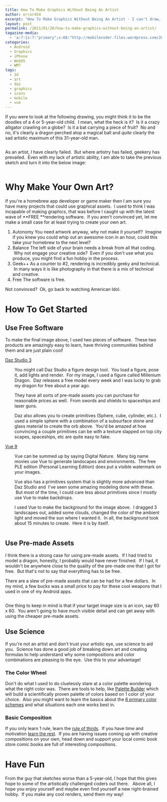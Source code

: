 ```yaml
---
title: How To Make Graphics Without Being An Artist
author: error454
excerpt: "How To Make Graphics Without Being An Artist - I can't draw, but I can make some cool graphics and you can too!"
layout: post
permalink: /2011/01/20/how-to-make-graphics-without-being-an-artist/
tagazine-media:
  - 'a:7:{s:7:"primary";s:68:"http://mobilecoder.files.wordpress.com/2011/01/dragon-background.png";s:6:"images";a:4:{s:57:"http://mobilecoder.files.wordpress.com/2011/01/sketch.png";a:6:{s:8:"file_url";s:57:"http://mobilecoder.files.wordpress.com/2011/01/sketch.png";s:5:"width";s:3:"418";s:6:"height";s:3:"252";s:4:"type";s:5:"image";s:4:"area";s:6:"105336";s:9:"file_path";s:0:"";}s:68:"http://mobilecoder.files.wordpress.com/2011/01/dragon-final-copy.png";a:6:{s:8:"file_url";s:68:"http://mobilecoder.files.wordpress.com/2011/01/dragon-final-copy.png";s:5:"width";s:4:"1920";s:6:"height";s:3:"480";s:4:"type";s:5:"image";s:4:"area";s:6:"921600";s:9:"file_path";s:0:"";}s:68:"http://mobilecoder.files.wordpress.com/2011/01/dragon-background.png";a:6:{s:8:"file_url";s:68:"http://mobilecoder.files.wordpress.com/2011/01/dragon-background.png";s:5:"width";s:4:"1920";s:6:"height";s:4:"1080";s:4:"type";s:5:"image";s:4:"area";s:7:"2073600";s:9:"file_path";s:0:"";}s:56:"http://mobilecoder.files.wordpress.com/2011/01/green.png";a:6:{s:8:"file_url";s:56:"http://mobilecoder.files.wordpress.com/2011/01/green.png";s:5:"width";s:3:"300";s:6:"height";s:3:"300";s:4:"type";s:5:"image";s:4:"area";s:5:"90000";s:9:"file_path";s:0:"";}}s:6:"videos";a:0:{}s:11:"image_count";s:1:"4";s:6:"author";s:8:"11758919";s:7:"blog_id";s:8:"11929434";s:9:"mod_stamp";s:19:"2011-01-21 03:13:47";}'
categories:
  - Android
  - Graphics
  - iPhone
  - WebOS
  - WM7
tags:
  - 3d
  - art
  - daz
  - graphics
  - icons
  - mobile
  - vue
---
```

If you were to look at the following drawing, you might think it to be the doodles of a 4 or 5-year-old child.  I mean, what the heck is it?  Is it a crazy alligator crawling on a globe?  Is it a bat carrying a piece of fruit?  No and no, it's clearly a dragon perched atop a magical ball and *quite* clearly the sad artistic maximum of this 31-year-old man.

<a href=''><img src='{{ site.url }}/assets/uploads/2011/01/sketch.png' alt=''></a>

As an artist, I have clearly failed.  But where artistry has failed, geekery has prevailed.  Even with my lack of artistic ability, I am able to take the previous sketch and turn it into the below image:
<!--more-->


<img src='{{ site.url }}/assets/uploads/2011/01/dragon-final-copy.png' alt=''>

# Why Make Your Own Art?

If you're a homebrew app developer or game maker then I am sure you have many projects that could use graphical assets.  I used to think I was incapable of making graphics, that was before I caught up with the latest wave of **FREE **rendering software.  If you aren't convinced yet, let me make a small case for at least trying to create your own art.

1.  Autonomy  You need artwork anyway, why not make it yourself?  Imagine if you knew you could whip out an awesome icon in an hour, could this take your homebrew to the next level?
2.  Balance  The left side of your brain needs a break from all that coding.  Why not engage your creative side?  Even if you don't use what you produce, you might find a fun hobby in the process.
3.  Geek++  As a counter to #2, rendering is incredibly geeky and technical.  In many ways it is like photography in that there is a mix of technical and creative.
4.  Free  The software is free.

Not convinced?  Ok, go back to watching American Idol.

# How To Get Started

## Use Free Software

To make the final image above, I used two pieces of software.  These two products are amazingly easy to learn, have thriving communities behind them and are just plain cool!

<a href="http://www.daz3d.com/i/software/daz_studio3?_m=d" target="_blank">Daz Studio 3</a>

<p style="padding-left:30px;">
  You might call Daz Studio a figure design tool.  You load a figure, pose it, add lights and render.  For my image, I used a figure called Millenium Dragon.  Daz releases a free model every week and I was lucky to grab my dragon for free about a year ago.
</p>

<p style="padding-left:30px;">
  They have all sorts of pre-made assets you can purchase for reasonable prices as well.  From swords and shields to spaceships and laser guns.
</p>

<p style="padding-left:30px;">
  Daz also allows you to create primitives (Sphere, cube, cylinder, etc.).  I used a simple sphere with a combination of a subsurface stone and glass material to create the orb above.  You'd be amazed at how convincing a couple primitives can be with a texture slapped on top  city scapes, spaceships, etc are quite easy to fake.
</p>

<a href="http://www.e-onsoftware.com/" target="_blank">Vue 9</a>

<p style="padding-left:30px;">
  Vue can be summed up by saying Digital Nature.  Many big name movies use Vue to generate landscapes and environments.  The free PLE edition (Personal Learning Edition) does put a visible watermark on your images.
</p>

<p style="padding-left:30px;">
  Vue also has a primitives system that is slightly more advanced than Daz Studio and  I've seen some amazing modeling done with these.  But most of the time, I could care less about primitives since I mostly use Vue to make backdrops.
</p>

<p style="padding-left:30px;">
  I used Vue to make the background for the image above.  I dragged 3 landscapes out, added some clouds, changed the color of the ambient light and moved the sun where I wanted it.  In all, the background took about 15 minutes to create.  Here it is by itself.
</p>

<p style="padding-left:30px;text-align:center;">
  
</p>

<a href='{{ site.url }}/assets/uploads/2011/01/dragon-background.png'><img src='{{ site.url }}/assets/uploads/2011/01/dragon-background.png?w=1024' alt=''></a>

## Use Pre-made Assets

I think there is a strong case for using pre-made assets.  If I had tried to model a dragon, honestly, I probably would have never finished.  If I had, it wouldn't be anywhere close to the quality of the pre-made one that I got for free.  But that's not to say that everything has to be free.

There are a slew of pre-made assets that can be had for a few dollars.  In my mind, a few bucks was a small price to pay for these cool weapons that I used in one of my Android apps.

<a href='{{ site.url }}/assets/uploads/2011/01/dragon-background.png'><img src='{{ site.url }}/assets/uploads/2011/01/green.png' alt=''></a>

One thing to keep in mind is that if your target image size is an icon, say 60 x 60.  You aren't going to have much visible detail and can get away with using the cheaper pre-made assets.

## Use Science

If you're not an artist and don't trust your artistic eye, use science to aid you.  Science has done a good job of breaking down art and creating formulas to help understand why some compositions and color combinations are pleasing to the eye.  Use this to your advantage!

### The Color Wheel

Don't do what I used to do  cluelessly stare at a color palette wondering what the right color was.  There are tools to help, like [Palette Builder][1] which will build a scientifically proven palette of colors based on 1 color of your choice.  Also you might want to learn the basics about the [6 primary color schemes][2] and what situations each one works best in.

### Basic Composition

If you only learn 1 rule, learn the [rule of thirds][3].  If you have time and motivation [learn the rest][4].  If you are having issues coming up with creative compositions on your own, head down and support your local comic book store  comic books are full of interesting compositions.

# Have Fun

From the guy that sketches worse than a 5-year-old, I hope that this gives hope to some of the artistically challenged coders out there.   Above all, I hope you enjoy yourself and maybe even find yourself a new right-brained hobby.  If you make any cool renders, send them my way!

 [1]: http://palettebuilder.com/rgb.aspx
 [2]: http://www.tigercolor.com/color-lab/color-theory/color-harmonies.htm
 [3]: http://en.wikipedia.org/wiki/Rule_of_thirds
 [4]: http://blog.wisdomtap.com/2010/05/rules-of-thumb-for-composition-of.html